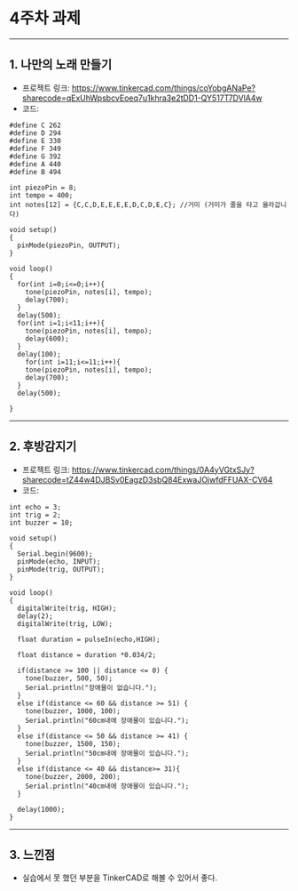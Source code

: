 # 4주차 과제
---
## 1. 나만의 노래 만들기
* 프로젝트 링크:
https://www.tinkercad.com/things/coYobgANaPe?sharecode=qExUhWpsbcvEoeq7u1khra3e2tDD1-QY517T7DVlA4w
* 코드:
```
#define C 262
#define D 294
#define E 330
#define F 349
#define G 392
#define A 440
#define B 494

int piezoPin = 8;
int tempo = 400;
int notes[12] = {C,C,D,E,E,E,E,D,C,D,E,C}; //거미 (거미가 줄을 타고 올라갑니다)

void setup()
{
  pinMode(piezoPin, OUTPUT);
}

void loop()
{
  for(int i=0;i<=0;i++){
    tone(piezoPin, notes[i], tempo);
    delay(700);
  }
  delay(500);
  for(int i=1;i<11;i++){
    tone(piezoPin, notes[i], tempo);
    delay(600);
  }
  delay(100);
    for(int i=11;i<=11;i++){
    tone(piezoPin, notes[i], tempo);
    delay(700);
  }
  delay(500);
    
}
```
---
## 2. 후방감지기
* 프로젝트 링크:
https://www.tinkercad.com/things/0A4yVGtxSJy?sharecode=tZ44w4DJBSv0EagzD3sbQ84ExwaJOjwfdFFUAX-CV64
* 코드:
```
int echo = 3;
int trig = 2;
int buzzer = 10;

void setup()
{
  Serial.begin(9600);
  pinMode(echo, INPUT);
  pinMode(trig, OUTPUT);
}

void loop()
{
  digitalWrite(trig, HIGH);
  delay(2);
  digitalWrite(trig, LOW);
  
  float duration = pulseIn(echo,HIGH);
  
  float distance = duration *0.034/2;
  
  if(distance >= 100 || distance <= 0) {
    tone(buzzer, 500, 50);
    Serial.println("장애물이 없습니다.");
  }
  else if(distance <= 60 && distance >= 51) {
    tone(buzzer, 1000, 100);
    Serial.println("60cm내에 장애물이 있습니다.");
  }
  else if(distance <= 50 && distance >= 41) {
    tone(buzzer, 1500, 150);
    Serial.println("50cm내에 장애물이 있습니다.");
  }
  else if(distance <= 40 && distance>= 31){
    tone(buzzer, 2000, 200);
    Serial.println("40cm내에 장애물이 있습니다.");
  }
  
  delay(1000);
}
```
---
## 3. 느낀점
* 실습에서 못 했던 부분을 TinkerCAD로 해볼 수 있어서 좋다.

